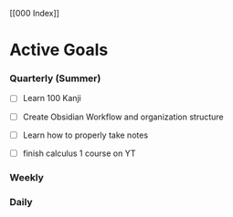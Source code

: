 [[000 Index]]

# Active Goals

### Quarterly (Summer)
- [ ] Learn 100 Kanji
- [ ] Create Obsidian Workflow and organization structure
- [ ] Learn how to properly take notes
- [ ] finish calculus 1 course on YT


### Weekly 



### Daily

